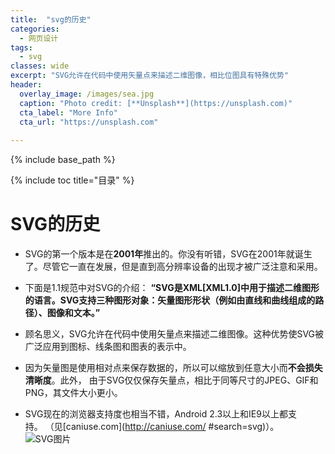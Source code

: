 ```yaml
---
title:  "svg的历史"
categories: 
  - 网页设计
tags:
  - svg
classes: wide
excerpt: "SVG允许在代码中使用矢量点来描述二维图像，相比位图具有特殊优势"
header:
  overlay_image: /images/sea.jpg
  caption: "Photo credit: [**Unsplash**](https://unsplash.com)"
  cta_label: "More Info"
  cta_url: "https://unsplash.com"  
  
---
```


{% include base_path %}

{% include toc title="目录" %}

# SVG的历史

* SVG的第一个版本是在**2001年**推出的。你没有听错，SVG在2001年就诞生了。尽管它一直在发展，但是直到高分辨率设备的出现才被广泛注意和采用。

* 下面是1.1规范中对SVG的介绍： **“SVG是XML[XML1.0]中用于描述二维图形的语言。SVG支持三种图形对象：矢量图形形状（例如由直线和曲线组成的路径）、图像和文本。”**

* 顾名思义，SVG允许在代码中使用矢量点来描述二维图像。这种优势使SVG被广泛应用到图标、线条图和图表的表示中。

* 因为矢量图是使用相对点来保存数据的，所以可以缩放到任意大小而**不会损失清晰度**。此外， 由于SVG仅仅保存矢量点，相比于同等尺寸的JPEG、GIF和PNG，其文件大小更小。

* SVG现在的浏览器支持度也相当不错，Android 2.3以上和IE9以上都支																																																																																																							持。 （见[caniuse.com](http://caniuse.com/ #search=svg)）。
![SVG图片](http://beyourowngraphicdesigner.co.uk/wp-content/uploads/2015/02/Vector-vs-Raster-25.png)									